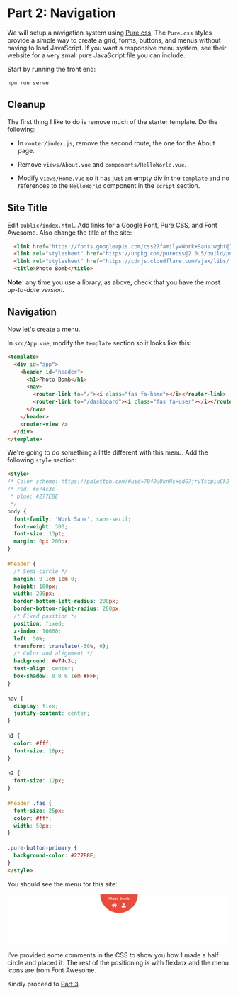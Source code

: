 # Part 2: Navigation

We will setup a navigation system using [Pure.css](https://purecss.io/).
The `Pure.css` styles provide a simple way to create a grid, forms, buttons,
and menus without having to load JavaScript. If you want a responsive menu
system, see their website for a very small pure JavaScript file you can include.

Start by running the front end:

```
npm run serve
```

## Cleanup

The first thing I like to do is remove much of the starter template. Do the
following:

* In `router/index.js`, remove the second route, the one for the About page.

* Remove `views/About.vue` and `components/HelloWorld.vue`.

* Modify `views/Home.vue` so it has just an empty div in the `template` and no references to the `HelloWorld` component in the `script` section.

## Site Title

Edit `public/index.html`. Add links for a Google Font, Pure CSS, and Font Awesome.
Also change the title of the site:

```html
  <link href="https://fonts.googleapis.com/css2?family=Work+Sans:wght@300;400&display=swap" rel="stylesheet">
  <link rel="stylesheet" href="https://unpkg.com/purecss@2.0.5/build/pure-min.css" integrity="sha384-LTIDeidl25h2dPxrB2Ekgc9c7sEC3CWGM6HeFmuDNUjX76Ert4Z4IY714dhZHPLd" crossorigin="anonymous">
  <link rel="stylesheet" href="https://cdnjs.cloudflare.com/ajax/libs/font-awesome/5.15.3/css/all.min.css" integrity="sha512-iBBXm8fW90+nuLcSKlbmrPcLa0OT92xO1BIsZ+ywDWZCvqsWgccV3gFoRBv0z+8dLJgyAHIhR35VZc2oM/gI1w==" crossorigin="anonymous" />
  <title>Photo Bomb</title>
```

**Note:** any time you use a library, as above, check that you have the most *up-to-date version.* 

## Navigation

Now let's create a menu.

In `src/App.vue`, modify the `template` section so it looks like this:

```html
<template>
  <div id="app">
    <header id="header">
      <h1>Photo Bomb</h1>
      <nav>
        <router-link to="/"><i class="fas fa-home"></i></router-link>
        <router-link to="/dashboard"><i class="fas fa-user"></i></router-link>
      </nav>
    </header>
    <router-view />
  </div>
</template>
```

We're going to do something a little different with this menu. Add
the following `style` section:

```html
<style>
/* Color scheme: https://paletton.com/#uid=7040u0knHs+edG7jrvYscpiuCk2 */
/* red: #e74c3c
 * blue: #277E8E
 */
body {
  font-family: 'Work Sans', sans-serif;
  font-weight: 300;
  font-size: 13pt;
  margin: 0px 200px;
}

#header {
  /* Semi-circle */
  margin: 0 1em 1em 0;
  height: 100px;
  width: 200px;
  border-bottom-left-radius: 200px;
  border-bottom-right-radius: 200px;
  /* Fixed position */
  position: fixed;
  z-index: 10000;
  left: 50%;
  transform: translate(-50%, 0);
  /* Color and alignment */
  background: #e74c3c;
  text-align: center;
  box-shadow: 0 0 0 1em #FFF;
}

nav {
  display: flex;
  justify-content: center;
}

h1 {
  color: #fff;
  font-size: 18px;
}

h2 {
  font-size: 12px;
}

#header .fas {
  font-size: 25px;
  color: #fff;
  width: 50px;
}

.pure-button-primary {
  background-color: #277E8E;
}
</style>
```

You should see the menu for this site:

![menu](/screenshots/menu.png)

I've provided some comments in the CSS to show you how I made a half circle and placed it. The rest of the positioning is with flexbox and the menu icons are from Font Awesome.

Kindly proceed to [Part 3](/tutorials/part3.md).
